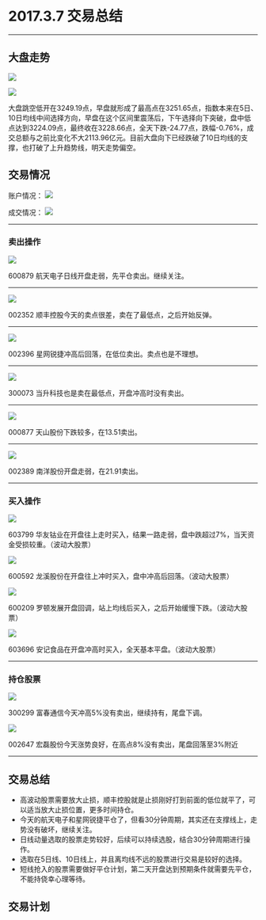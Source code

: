# 2017.3.7 交易总结

------

## 大盘走势

![](./pic/20170307-dapan2.png)

![](./pic/20170307-dapan.png)

大盘跳空低开在3249.19点，早盘就形成了最高点在3251.65点，指数本来在5日、10日均线中间选择方向，早盘在这个区间里震荡后，下午选择向下突破，盘中低点达到3224.09点，最终收在3228.66点，全天下跌-24.77点，跌幅-0.76%，成交总额与之前比变化不大2113.96亿元。目前大盘向下已经跌破了10日均线的支撑，也打破了上升趋势线，明天走势偏空。

## 交易情况

账户情况：
![](./pic/20170307-zhanghu.png)

成交情况：
![](./pic/20170307-chengjiao.png)

------

### 卖出操作

![](./pic/20170307-600879.png)

600879 航天电子日线开盘走弱，先平仓卖出。继续关注。

------

![](./pic/20170307-002352.png)

002352 顺丰控股今天的卖点很差，卖在了最低点，之后开始反弹。

------

![](./pic/20170307-002396.png)

002396 星网锐捷冲高后回落，在低位卖出。卖点也是不理想。

------

![](./pic/20170307-300073.png)

300073 当升科技也是卖在最低点，开盘冲高时没有卖出。

------

![](./pic/20170307-000877.png)

000877 天山股份下跌较多，在13.51卖出。

------

![](./pic/20170307-002389.png)

002389 南洋股份开盘走弱，在21.91卖出。

------

### 买入操作

![](./pic/20170307-603799.png)

603799 华友钴业在开盘往上走时买入，结果一路走弱，盘中跌超过7%，当天资金受损较重。（波动大股票）

![](./pic/20170307-600592.png)

600592 龙溪股份在开盘往上冲时买入，盘中冲高后回落。（波动大股票）

![](./pic/20170307-600209.png)

600209 罗顿发展开盘回调，站上均线后买入，之后开始缓慢下跌。（波动大股票）

![](./pic/20170307-603696.png)

603696 安记食品在开盘冲高时买入，全天基本平盘。（波动大股票）

------

### 持仓股票

![](./pic/20170307-300299.png)

300299 富春通信今天冲高5%没有卖出，继续持有，尾盘下调。

![](./pic/20170307-002647.png)

002647 宏磊股份今天涨势良好，在高点8%没有卖出，尾盘回落至3%附近

------


## 交易总结

- 高波动股票需要放大止损，顺丰控股就是止损刚好打到前面的低位就平了，可以适当放大止损位置，更多时间持仓。
- 今天的航天电子和星网锐捷平仓了，但看30分钟周期，其实还在支撑线上，走势没有破坏，继续关注。
- 日线动量选取的股票走势较好，后续可以持续选股，结合30分钟周期进行操作。
- 选取在5日线、10日线上，并且离均线不远的股票进行交易是较好的选择。
- 短线抢入的股票需要做好平仓计划，第二天开盘达到预期条件就需要先平仓，不能持侥幸心理等待。

## 交易计划



